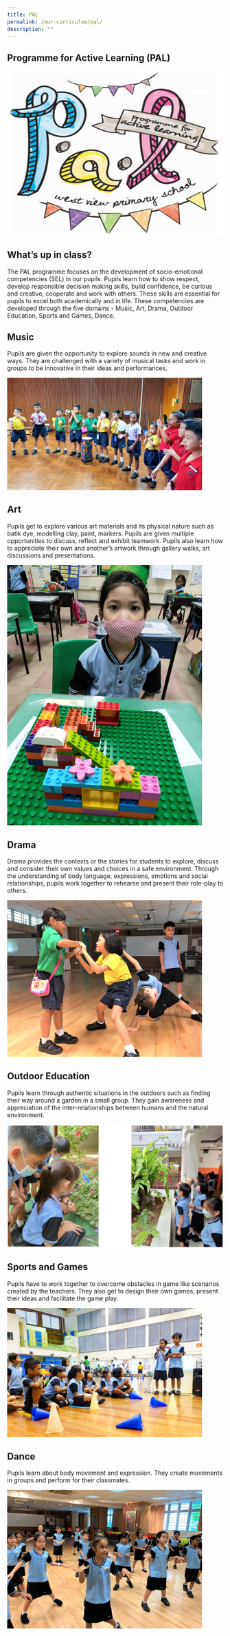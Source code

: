 ```yaml
---
title: PAL
permalink: /our-curriculum/pal/
description: ""
---
```

**Programme for Active Learning (PAL)**
---------------------------------------

![Programme for Active Learning (PAL)](/images/Programme%20for%20Active%20Learning%20(PAL).jpeg)

What’s up in class?
-------------------

The PAL programme focuses on the development of socio-emotional competencies (SEL) in our pupils. Pupils learn how to show respect, develop responsible decision making skills, build confidence, be curious and creative, cooperate and work with others. These skills are essential for pupils to excel both academically and in life. These competencies are developed through the five domains - Music, Art, Drama, Outdoor Education, Sports and Games, Dance.

Music
-----

Pupils are given the opportunity to explore sounds in new and creative ways. They are challenged with a variety of musical tasks and work in groups to be innovative in their ideas and performances.

<style>  
img {  
  display: block;  
  margin-left: auto;  
  margin-right: auto;  
}  
</style>  
<img src="/images/Music.jpeg" alt="Programme for Active Learning (PAL)" style="width:90%;">  
  

<br>

Art
---

Pupils get to explore various art materials and its physical nature such as batik dye, modelling clay, paint, markers. Pupils are given multiple opportunities to discuss, reflect and exhibit teamwork. Pupils also learn how to appreciate their own and another’s artwork through gallery walks, art discussions and presentations.

<style>  
img {  
  display: block;  
  margin-left: auto;  
  margin-right: auto;  
}  
</style>  
<img src="/images/Visual%20Arts.jpeg" alt="Programme for Active Learning (PAL)" style="width:90%;">  
  

<br>

Drama
-----

Drama provides the contexts or the stories for students to explore, discuss and consider their own values and choices in a safe environment. Through the understanding of body language, expressions, emotions and social relationships, pupils work together to rehearse and present their role-play to others.

<style>  
img {  
  display: block;  
  margin-left: auto;  
  margin-right: auto;  
}  
</style>  
<img src="/images/Drama.jpeg" alt="Programme for Active Learning (PAL)" style="width:90%;">  
  

<br>

Outdoor Education
-----------------

Pupils learn through authentic situations in the outdoors such as finding their way around a garden in a small group. They gain awareness and appreciation of the inter-relationships between humans and the natural environment.

![Outdoor Education](/images/Outdoor%20Education.jpg)

  
Sports and Games
-------------------

Pupils have to work together to overcome obstacles in game like scenarios created by the teachers. They also get to design their own games, present their ideas and facilitate the game play.

<style>  
img {  
  display: block;  
  margin-left: auto;  
  margin-right: auto;  
}  
</style>  
<img src="/images/IMG-20190508-WA0025-01.jpeg" alt="Programme for Active Learning (PAL)" style="width:90%;">  
  

<br>

Dance
-----

Pupils learn about body movement and expression. They create movements in groups and perform for their classmates.

<style>  
img {  
  display: block;  
  margin-left: auto;  
  margin-right: auto;  
}  
</style>  
<img src="/images/Dance.jpeg" alt="Programme for Active Learning (PAL)" style="width:90%;">  
  

<br>